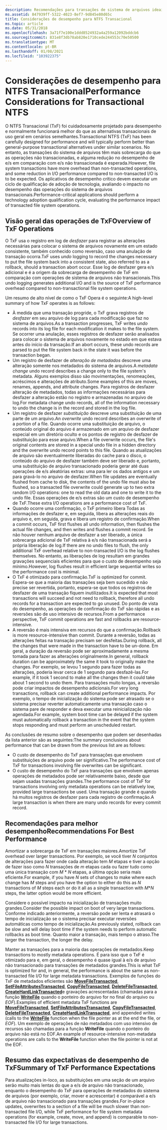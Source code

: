 ```yaml
---
description: Recomendações para transações de sistema de arquivos ideais.
ms.assetid: 847939ff-5322-4023-8ef7-9d845e80d65c
title: Considerações de desempenho para NTFS Transacional
ms.topic: article
ms.date: 05/31/2018
ms.openlocfilehash: 3a71f7e100e1ddd8524932a4a259a12092bddcb6
ms.sourcegitcommit: 831e8f3db78ab820e1710cede244553c70e50500
ms.translationtype: MT
ms.contentlocale: pt-BR
ms.lasthandoff: 01/08/2021
ms.locfileid: "103922375"
---
```

# <a name="performance-considerations-for-transactional-ntfs"></a><span data-ttu-id="6ca9b-103">Considerações de desempenho para NTFS Transacional</span><span class="sxs-lookup"><span data-stu-id="6ca9b-103">Performance Considerations for Transactional NTFS</span></span>

<span data-ttu-id="6ca9b-104">O NTFS Transacional (TxF) foi cuidadosamente projetado para desempenho e normalmente funcionará melhor do que as alternativas transacionais de uso geral em cenários semelhantes.</span><span class="sxs-lookup"><span data-stu-id="6ca9b-104">Transactional NTFS (TxF) has been carefully designed for performance and will typically perform better than general-purpose transactional alternatives under similar scenarios.</span></span> <span data-ttu-id="6ca9b-105">No entanto, as transações do sistema de arquivos têm mais sobrecarga do que as operações não transacionadas, e alguma redução no desempenho de e/s em comparação com e/s não transacionada é esperada.</span><span class="sxs-lookup"><span data-stu-id="6ca9b-105">However, file system transactions have more overhead than non-transacted operations, and some reduction in I/O performance compared to non-transacted I/O is to be expected.</span></span> <span data-ttu-id="6ca9b-106">Os aplicativos de desempenho crítico devem executar um ciclo de qualificação de adoção de tecnologia, avaliando o impacto no desempenho das operações do sistema de arquivos transacionais.</span><span class="sxs-lookup"><span data-stu-id="6ca9b-106">Performance-critical applications should perform a technology adoption qualification cycle, evaluating the performance impact of transacted file system operations.</span></span>

## <a name="overview-of-txf-operations"></a><span data-ttu-id="6ca9b-107">Visão geral das operações de TxF</span><span class="sxs-lookup"><span data-stu-id="6ca9b-107">Overview of TxF Operations</span></span>

<span data-ttu-id="6ca9b-108">O TxF usa o registro em log de *desfazer* para registrar as alterações necessárias para colocar o sistema de arquivos novamente em um estado consistente, também conhecido como reversão, caso uma anulação de transação ocorra.</span><span class="sxs-lookup"><span data-stu-id="6ca9b-108">TxF uses *undo* logging to record the changes necessary to put the file system back into a consistent state, also referred to as a rollback, should a transaction abort occur.</span></span> <span data-ttu-id="6ca9b-109">Esse log de desfazer gera e/s adicional e é a origem da sobrecarga de desempenho de TxF em comparação com operações de sistema de arquivos não transacionais.</span><span class="sxs-lookup"><span data-stu-id="6ca9b-109">This undo logging generates additional I/O and is the source of TxF performance overhead compared to non-transactional file system operations.</span></span>

<span data-ttu-id="6ca9b-110">Um resumo de alto nível de como o TxF Opera é o seguinte:</span><span class="sxs-lookup"><span data-stu-id="6ca9b-110">A high-level summary of how TxF operates is as follows:</span></span>

-   <span data-ttu-id="6ca9b-111">À medida que uma transação progride, o TxF grava registros de *desfazer* em seu arquivo de log para cada modificação que faz no sistema de arquivos.</span><span class="sxs-lookup"><span data-stu-id="6ca9b-111">As a transaction progresses, TxF writes *undo* records into its log file for each modification it makes to the file system.</span></span> <span data-ttu-id="6ca9b-112">Se ocorrer uma anulação, esses registros de desfazer serão analisados para colocar o sistema de arquivos novamente no estado em que estava antes do início da transação.</span><span class="sxs-lookup"><span data-stu-id="6ca9b-112">If an abort occurs, these undo records are parsed to put the file system back in the state it was before the transaction began.</span></span>
-   <span data-ttu-id="6ca9b-113">Um registro de desfazer de *alteração de metadados* descreve uma alteração somente nos metadados do sistema de arquivos.</span><span class="sxs-lookup"><span data-stu-id="6ca9b-113">A *metadata change* undo record describes a change only to the file system's metadata.</span></span> <span data-ttu-id="6ca9b-114">Alguns exemplos disso são movimentações, renomeações, acréscimos e alterações de atributo.</span><span class="sxs-lookup"><span data-stu-id="6ca9b-114">Some examples of this are moves, renames, appends, and attribute changes.</span></span> <span data-ttu-id="6ca9b-115">Para registros de desfazer alteração de metadados, todas as informações necessárias para desfazer a alteração estão no registro e armazenadas no arquivo de log.</span><span class="sxs-lookup"><span data-stu-id="6ca9b-115">For metadata change undo records, all of the information necessary to undo the change is in the record and stored in the log file.</span></span>
-   <span data-ttu-id="6ca9b-116">Um registro de desfazer *substituição* descreve uma substituição de uma parte de um arquivo.</span><span class="sxs-lookup"><span data-stu-id="6ca9b-116">An *overwrite* undo record describes an overwrite of a portion of a file.</span></span> <span data-ttu-id="6ca9b-117">Quando ocorre uma substituição de arquivo, o conteúdo original do arquivo é armazenado em um arquivo de desfazer especial em um diretório oculto e os pontos de registro de desfazer de substituição para esse arquivo.</span><span class="sxs-lookup"><span data-stu-id="6ca9b-117">When a file overwrite occurs, the file's original contents are stored in a special undo file in a hidden directory and the overwrite undo record points to this file.</span></span> <span data-ttu-id="6ca9b-118">Quando as atualizações de arquivo são eventualmente liberadas do cache para o disco, o conteúdo do arquivo de desfazer também deve ser liberado e, portanto, uma substituição de arquivo transacionado poderia gerar até duas operações de e/s aleatórias extras: uma para ler os dados antigos e um para gravá-lo no arquivo de desfazer.</span><span class="sxs-lookup"><span data-stu-id="6ca9b-118">When file updates are eventually flushed from cache to disk, the contents of the undo file must also be flushed, so a transacted file overwrite could generate up to two extra random I/O operations: one to read the old data and one to write it to the undo file.</span></span> <span data-ttu-id="6ca9b-119">Essas operações de e/s extras são um custo de desempenho de TxF.</span><span class="sxs-lookup"><span data-stu-id="6ca9b-119">These extra I/O operations are a performance cost of TxF.</span></span>
-   <span data-ttu-id="6ca9b-120">Quando ocorre uma confirmação, o TxF primeiro libera Todas as informações de desfazer e, em seguida, libera as alterações reais do arquivo e, em seguida, grava e libera um registro de confirmação.</span><span class="sxs-lookup"><span data-stu-id="6ca9b-120">When a commit occurs, TxF first flushes all undo information, then flushes the actual file changes, and then writes and flushes a commit record.</span></span> <span data-ttu-id="6ca9b-121">Se não houver nenhum arquivo de desfazer a ser liberado, a única sobrecarga adicional de TxF relativa à e/s não transacionada será a própria liberação de log.</span><span class="sxs-lookup"><span data-stu-id="6ca9b-121">If there are no undo files to flush, the only additional TxF overhead relative to non-transacted I/O is the log flushes themselves.</span></span> <span data-ttu-id="6ca9b-122">No entanto, as liberações de log resultam em grandes gravações sequenciais eficientes para que o custo de desempenho seja mínimo.</span><span class="sxs-lookup"><span data-stu-id="6ca9b-122">However, log flushes result in efficient large sequential writes so the performance cost is minimal.</span></span>
-   <span data-ttu-id="6ca9b-123">O TxF é otimizado para confirmação.</span><span class="sxs-lookup"><span data-stu-id="6ca9b-123">TxF is optimized for commit.</span></span> <span data-ttu-id="6ca9b-124">Espera-se que a maioria das transações seja bem sucedido e não precise ser revertida, portanto, espera-se que todos os registros de desfazer de uma transação fiquem inutilizados.</span><span class="sxs-lookup"><span data-stu-id="6ca9b-124">It is expected that most transactions will succeed and not need to rollback, therefore all undo records for a transaction are expected to go unused.</span></span> <span data-ttu-id="6ca9b-125">Do ponto de vista do desempenho, as operações de confirmação do TxF são rápidas e as reversões são de uso intensivo de recursos.</span><span class="sxs-lookup"><span data-stu-id="6ca9b-125">From a performance perspective, TxF commit operations are fast and rollbacks are resource-intensive.</span></span>
-   <span data-ttu-id="6ca9b-126">A reversão é mais intensiva em recursos do que a confirmação.</span><span class="sxs-lookup"><span data-stu-id="6ca9b-126">Rollback is more resource-intensive than commit.</span></span> <span data-ttu-id="6ca9b-127">Durante a reversão, todas as alterações feitas na transação precisam ser desfeitas.</span><span class="sxs-lookup"><span data-stu-id="6ca9b-127">During rollback, all the changes that were made in the transaction have to be un-done.</span></span> <span data-ttu-id="6ca9b-128">Em geral, a duração da reversão pode ser aproximadamente a mesma tomada para fazer as alterações originalmente.</span><span class="sxs-lookup"><span data-stu-id="6ca9b-128">In general, rollback duration can be approximately the same it took to originally make the changes.</span></span> <span data-ttu-id="6ca9b-129">Por exemplo, se levou 1 segundo para fazer todas as alterações, poderia levar cerca de 1 segundo para desfazê-las.</span><span class="sxs-lookup"><span data-stu-id="6ca9b-129">For example, if it took 1 second to make all the changes then it could take about 1 second to undo them.</span></span> <span data-ttu-id="6ca9b-130">Para transações muito longas, a reversão pode criar impactos de desempenho adicionais.</span><span class="sxs-lookup"><span data-stu-id="6ca9b-130">For very long transactions, rollback can create additional performance impacts.</span></span> <span data-ttu-id="6ca9b-131">Por exemplo, o tempo de inicialização do sistema pode ser atrasado se o sistema precisar reverter automaticamente uma transação caso o sistema pare de responder e deva executar uma reinicialização não agendada.</span><span class="sxs-lookup"><span data-stu-id="6ca9b-131">For example, system boot time can be delayed if the system must automatically rollback a transaction in the event that the system stops responding and must perform an unscheduled restart.</span></span>

<span data-ttu-id="6ca9b-132">As conclusões de resumo sobre o desempenho que podem ser desenhadas da lista anterior são as seguintes:</span><span class="sxs-lookup"><span data-stu-id="6ca9b-132">The summary conclusions about performance that can be drawn from the previous list are as follows:</span></span>

-   <span data-ttu-id="6ca9b-133">O custo de desempenho do TxF para transações que envolvem substituições de arquivo pode ser significativo.</span><span class="sxs-lookup"><span data-stu-id="6ca9b-133">The performance cost of TxF for transactions involving file overwrites can be significant.</span></span>
-   <span data-ttu-id="6ca9b-134">O custo de desempenho do TxF para transações que envolvem apenas operações de metadados pode ser relativamente baixo, desde que sejam usadas transações grandes.</span><span class="sxs-lookup"><span data-stu-id="6ca9b-134">The performance cost of TxF for transactions involving only metadata operations can be relatively low, provided large transactions be used.</span></span> <span data-ttu-id="6ca9b-135">Uma transação grande é quando há muitos registros de desfazer para cada registro de confirmação.</span><span class="sxs-lookup"><span data-stu-id="6ca9b-135">A large transaction is when there are many undo records for every commit record.</span></span>

## <a name="recommendations-for-best-performance"></a><span data-ttu-id="6ca9b-136">Recomendações para melhor desempenho</span><span class="sxs-lookup"><span data-stu-id="6ca9b-136">Recommendations For Best Performance</span></span>

<span data-ttu-id="6ca9b-137">Amortizar a sobrecarga de TxF em transações maiores.</span><span class="sxs-lookup"><span data-stu-id="6ca9b-137">Amortize TxF overhead over larger transactions.</span></span> <span data-ttu-id="6ca9b-138">Por exemplo, se você tiver *N* conjuntos de alterações para fazer onde cada alteração tem *M* etapas e tiver a opção de fazer isso como *N* transações de *m* etapas cada ou fazer tudo como uma única transação com *M* \* *N* etapas, a última opção seria mais eficiente.</span><span class="sxs-lookup"><span data-stu-id="6ca9b-138">For example, if you have *N* sets of changes to make where each change has *M* steps and you have the option to either do this as *N* transactions of *M* steps each or do it all as a single transaction with *M*\**N* steps, the latter option would be more efficient.</span></span>

<span data-ttu-id="6ca9b-139">Considere o possível impacto na inicialização de transações muito grandes.</span><span class="sxs-lookup"><span data-stu-id="6ca9b-139">Consider the possible impact on boot of very large transactions.</span></span> <span data-ttu-id="6ca9b-140">Conforme indicado anteriormente, a reversão pode ser lenta e atrasará o tempo de inicialização se o sistema precisar executar reversões automáticas como tempo de inicialização.</span><span class="sxs-lookup"><span data-stu-id="6ca9b-140">As previously stated, rollback can be slow and will delay boot time if the system needs to perform automatic rollbacks as boot time.</span></span> <span data-ttu-id="6ca9b-141">Quanto maior a transação, mais tempo o atraso.</span><span class="sxs-lookup"><span data-stu-id="6ca9b-141">The larger the transaction, the longer the delay.</span></span>

<span data-ttu-id="6ca9b-142">Manter as transações para a maioria das operações de metadados.</span><span class="sxs-lookup"><span data-stu-id="6ca9b-142">Keep transactions to mostly metadata operations.</span></span> <span data-ttu-id="6ca9b-143">É para isso que o TxF é otimizado para e, em geral, o desempenho é quase igual à e/s de arquivo não transacionado para transações de metadados grandes.</span><span class="sxs-lookup"><span data-stu-id="6ca9b-143">This is what TxF is optimized for and, in general, the performance is about the same as non-transacted file I/O for large metadata transactions.</span></span> <span data-ttu-id="6ca9b-144">Exemplos de funções do TxF de metadados eficientes são [**MoveFileTransacted**](/windows/desktop/api/WinBase/nf-winbase-movefiletransacteda), [**SetFileAttributesTransacted**](/windows/desktop/api/WinBase/nf-winbase-setfileattributestransacteda), [**CopyFileTransacted**](/windows/desktop/api/WinBase/nf-winbase-copyfiletransacteda), [**DeleteFileTransacted**](/windows/desktop/api/WinBase/nf-winbase-deletefiletransacteda), [**CreateHardLinkTransacted**](/windows/desktop/api/WinBase/nf-winbase-createhardlinktransacteda)e gravações acrescentadas (chamadas para a função [**WriteFile**](/windows/desktop/api/FileAPI/nf-fileapi-writefile) quando o ponteiro do arquivo for no final do arquivo ou *EOF*).</span><span class="sxs-lookup"><span data-stu-id="6ca9b-144">Examples of efficient metadata TxF functions are [**MoveFileTransacted**](/windows/desktop/api/WinBase/nf-winbase-movefiletransacteda), [**SetFileAttributesTransacted**](/windows/desktop/api/WinBase/nf-winbase-setfileattributestransacteda), [**CopyFileTransacted**](/windows/desktop/api/WinBase/nf-winbase-copyfiletransacteda), [**DeleteFileTransacted**](/windows/desktop/api/WinBase/nf-winbase-deletefiletransacteda), [**CreateHardLinkTransacted**](/windows/desktop/api/WinBase/nf-winbase-createhardlinktransacteda), and appended writes (calls to the [**WriteFile**](/windows/desktop/api/FileAPI/nf-fileapi-writefile) function when the file pointer as at the end the file, or *EOF*).</span></span> <span data-ttu-id="6ca9b-145">Um exemplo de operações de não metadados com uso intensivo de recursos são chamadas para a função **WriteFile** quando o ponteiro do arquivo não está no EOF.</span><span class="sxs-lookup"><span data-stu-id="6ca9b-145">An example of resource-intensive non-metadata operations are calls to the **WriteFile** function when the file pointer is not at the EOF.</span></span>

## <a name="summary-of-txf-performance-expectations"></a><span data-ttu-id="6ca9b-146">Resumo das expectativas de desempenho de TxF</span><span class="sxs-lookup"><span data-stu-id="6ca9b-146">Summary of TxF Performance Expectations</span></span>

<span data-ttu-id="6ca9b-147">Para atualizações in-loco, as substituições em uma seção de um arquivo serão muito mais lentas do que a e/s de arquivo não transacionado, enquanto o desempenho do TxF para operações de metadados do sistema de arquivos (por exemplo, criar, mover e acrescentar) é comparável a e/s de arquivo não transacionado para transações grandes.</span><span class="sxs-lookup"><span data-stu-id="6ca9b-147">For in-place updates, overwrites to a section of a file will be much slower than non-transacted file I/O, while TxF performance for file system metadata operations (for example, create, move, and append) is comparable to non-transacted file I/O for large transactions.</span></span>

 

 



